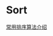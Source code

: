 # Sort
[常用排序算法介绍](https://syfx.github.io/2019/04/04/%E5%B8%B8%E7%94%A8%E6%8E%92%E5%BA%8F%E7%AE%97%E6%B3%95/#%E5%B8%B8%E7%94%A8%E6%8E%92%E5%BA%8F%E7%AE%97%E6%B3%95)
